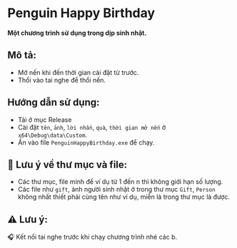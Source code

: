 <h1>Penguin Happy Birthday</h1>
<p><strong>Một chương trình sử dụng trong dịp sinh nhật.</strong></p>

<h2>Mô tả:</h2>
<ul>
    <li>Mở nến khi đến thời gian cài đặt từ trước.</li>
    <li>Thổi vào tai nghe để thổi nến.</li>
</ul>

<h2>Hướng dẫn sử dụng:</h2>
<ul>
    <li> Tải ở mục Release</li>
    <li>Cài đặt <code>tên</code>, <code>ảnh</code>, <code>lời nhắn</code>, <code>quà</code>, <code>thời gian mở nến</code> ở <code>x64\Debug\data\Custom</code>.</li>
    <li>Ấn vào file <code>PenguinHappyBirthday.exe</code> để chạy.</li>
</ul>

<h2>📂 Lưu ý về thư mục và file:</h2>
<ul>
    <li>Các thư mục, file mình để ví dụ từ 1 đến n thì không giới hạn số lượng.</li>
    <li>Các file như <code>gift</code>, ảnh người sinh nhật ở trong thư mục <code>Gift</code>, <code>Person</code> không nhất thiết phải cùng tên như ví dụ, miễn là trong thư mục là được.</li>
</ul>

<h2>⚠️ Lưu ý:</h2>
<p>🎧 Kết nối tai nghe trước khi chạy chương trình nhé các b.</p>

